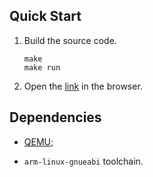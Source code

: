 ## Quick Start

1. Build the source code.

   ```console
   make
   make run
   ```

2. Open the [link](http://localhost:80) in the browser.

## Dependencies

- [QEMU](https://www.qemu.org/download);

- `arm-linux-gnueabi` toolchain.
